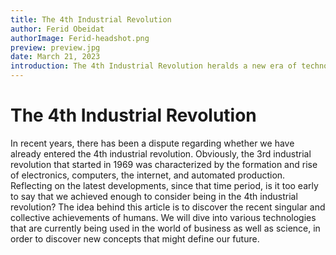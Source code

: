 ```yaml
---
title: The 4th Industrial Revolution
author: Ferid Obeidat
authorImage: Ferid-headshot.png
preview: preview.jpg
date: March 21, 2023
introduction: The 4th Industrial Revolution heralds a new era of technological fusion, where the boundaries between physical, digital, and biological realms blur. This revolution is defined by groundbreaking advancements in artificial intelligence, robotics, IoT, 3D printing, blockchain, and biotechnology. From AI-driven automation to the Internet of Things connecting our devices, the impacts are far-reaching. Jobs are transforming, businesses are digitizing, and ethical considerations are paramount. As we navigate this era, understanding the key technologies and their societal impacts becomes crucial. Let's delve into the essence of this transformative revolution and its implications for our future.
---
```

# The 4th Industrial Revolution

In recent years, there has been a dispute regarding whether we have already entered the 4th industrial revolution.
Obviously, the 3rd industrial revolution that started in 1969 was characterized by the formation and rise of
electronics, computers, the internet, and automated production. Reflecting on the latest developments, since that time
period, is it too early to say that we achieved enough to consider being in the 4th industrial revolution? The idea
behind this article is to discover the recent singular and collective achievements of humans. We will dive into various
technologies that are currently being used in the world of business as well as science, in order to discover new
concepts that might define our future.